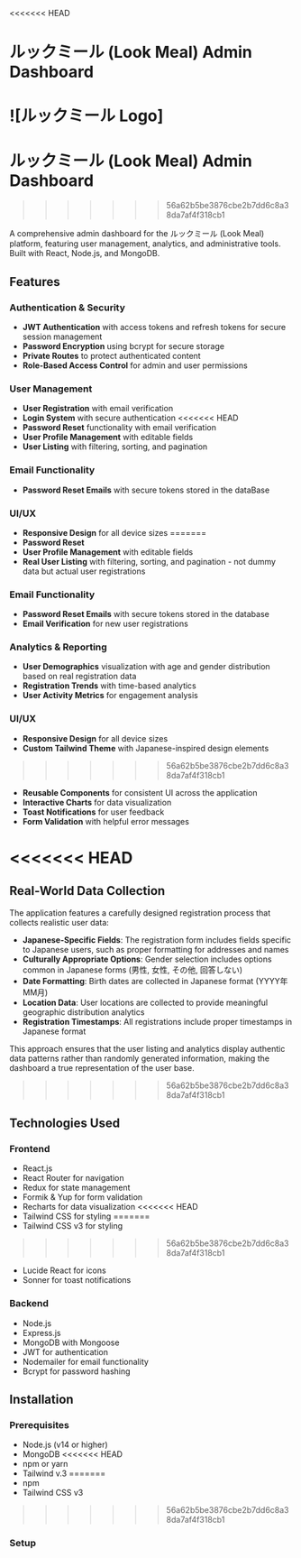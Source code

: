 <<<<<<< HEAD

# ルックミール (Look Meal) Admin Dashboard

![ルックミール Logo]
=======
# ルックミール (Look Meal) Admin Dashboard


>>>>>>> 56a62b5be3876cbe2b7dd6c8a38da7af4f318cb1

A comprehensive admin dashboard for the ルックミール (Look Meal) platform, featuring user management, analytics, and administrative tools. Built with React, Node.js, and MongoDB.

## Features

### Authentication & Security
- **JWT Authentication** with access tokens and refresh tokens for secure session management
- **Password Encryption** using bcrypt for secure storage
- **Private Routes** to protect authenticated content
- **Role-Based Access Control** for admin and user permissions

### User Management
- **User Registration** with email verification
- **Login System** with secure authentication
<<<<<<< HEAD
- **Password Reset** functionality with email verification
- **User Profile Management** with editable fields
- **User Listing** with filtering, sorting, and pagination

### Email Functionality
- **Password Reset Emails** with secure tokens stored in the dataBase

### UI/UX
- **Responsive Design** for all device sizes
=======
- **Password Reset** 
- **User Profile Management** with editable fields
- **Real User Listing** with filtering, sorting, and pagination - not dummy data but actual user registrations

### Email Functionality
- **Password Reset Emails** with secure tokens stored in the database
- **Email Verification** for new user registrations

### Analytics & Reporting
- **User Demographics** visualization with age and gender distribution based on real registration data
- **Registration Trends** with time-based analytics
- **User Activity Metrics** for engagement analysis

### UI/UX
- **Responsive Design** for all device sizes
- **Custom Tailwind Theme** with Japanese-inspired design elements
>>>>>>> 56a62b5be3876cbe2b7dd6c8a38da7af4f318cb1
- **Reusable Components** for consistent UI across the application
- **Interactive Charts** for data visualization
- **Toast Notifications** for user feedback
- **Form Validation** with helpful error messages

<<<<<<< HEAD
=======
## Real-World Data Collection

The application features a carefully designed registration process that collects realistic user data:

- **Japanese-Specific Fields**: The registration form includes fields specific to Japanese users, such as proper formatting for addresses and names
- **Culturally Appropriate Options**: Gender selection includes options common in Japanese forms (男性, 女性, その他, 回答しない)
- **Date Formatting**: Birth dates are collected in Japanese format (YYYY年 MM月)
- **Location Data**: User locations are collected to provide meaningful geographic distribution analytics
- **Registration Timestamps**: All registrations include proper timestamps in Japanese format

This approach ensures that the user listing and analytics display authentic data patterns rather than randomly generated information, making the dashboard a true representation of the user base.

>>>>>>> 56a62b5be3876cbe2b7dd6c8a38da7af4f318cb1
## Technologies Used

### Frontend
- React.js
- React Router for navigation
- Redux for state management
- Formik & Yup for form validation
- Recharts for data visualization
<<<<<<< HEAD
- Tailwind CSS for styling
=======
- Tailwind CSS v3 for styling
>>>>>>> 56a62b5be3876cbe2b7dd6c8a38da7af4f318cb1
- Lucide React for icons
- Sonner for toast notifications

### Backend
- Node.js
- Express.js
- MongoDB with Mongoose
- JWT for authentication
- Nodemailer for email functionality
- Bcrypt for password hashing

## Installation

### Prerequisites
- Node.js (v14 or higher)
- MongoDB
<<<<<<< HEAD
- npm or yarn
- Tailwind v.3
=======
- npm 
- Tailwind CSS v3
>>>>>>> 56a62b5be3876cbe2b7dd6c8a38da7af4f318cb1

### Setup

